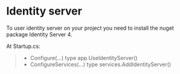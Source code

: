 # Identity server

To user identity server on your project you need to install the nuget package Identity Server 4.

At Startup.cs: 
> - Configure(...) type app.UseIdentityServer() 
> - ConfigureServices(...) type services.AddIdentityServer()
